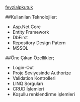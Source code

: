 [fevzialpkutuk](https://fevzialpkutuk.com.tr/)

##Kullanılan Teknolojiler:
  - Asp.Net Core 
  - Entity Framework
  - DbFirst
  - Repository Design Patern
  - MSSQL

##Öne Çıkan Özellikler;
  -  Login-Out 
  -  Proje Seviyesinde Authorize
  -  Validation Kontrolleri
  -  LINQ Sorguları
  -  CRUD İşlemleri
  -  Koşullu renklendirme işlemleri
